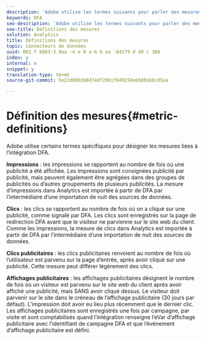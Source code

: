 ```yaml
---
description: 'Adobe utilise les termes suivants pour parler des mesures liées à l''intégration DFA '
keywords: DFA
seo-description: 'Adobe utilise les termes suivants pour parler des mesures liées à l''intégration DFA '
seo-title: Définitions des mesures
solution: Analytics
title: Définitions des mesures
topic: Connecteurs de données
uuid: 062 f 6863-3 daa -4 e 8 a-b 6 ea -84279 d 49 c 388
index: y
internal: n
snippet: y
translation-type: tm+mt
source-git-commit: 5e22d080398d74df29b1f849258e6500168cd5aa

---
```



# Définition des mesures{#metric-definitions}

Adobe utilise certains termes spécifiques pour désigner les mesures liées à l’intégration DFA.

**Impressions** : les impressions se rapportent au nombre de fois où une publicité a été affichée. Les impressions sont consignées publicité par publicité, mais peuvent également être agrégées dans des groupes de publicités ou d’autres groupements de plusieurs publicités. La mesure d’impressions dans Analytics est importée à partir de DFA par l’intermédiaire d’une importation de nuit des sources de données.

**Clics** : les clics se rapportent au nombre de fois où on a cliqué sur une publicité, comme signalé par DFA. Les clics sont enregistrés sur la page de redirection DFA avant que le visiteur ne parvienne sur le site web du client. Comme les impressions, la mesure de clics dans Analytics est importée à partir de DFA par l’intermédiaire d’une importation de nuit des sources de données.

**Clics publicitaires** : les clics publicitaires renvoient au nombre de fois où l’utilisateur est parvenu sur la page d’entrée, après avoir cliqué sur une publicité. Cette mesure peut différer légèrement des clics.

**Affichages publicitaires** : les affichages publicitaires désignent le nombre de fois où un visiteur est parvenu sur le site web du client après avoir affiché une publicité, mais SANS avoir cliqué dessus. Le visiteur doit parvenir sur le site dans le créneau de l’affichage publicitaire (30 jours par défaut). L’impression doit avoir eu lieu plus récemment que le dernier clic. Les affichages publicitaires sont enregistrés une fois par campagne, par visite et sont comptabilisés quand l’intégration renseigne l’eVar d’affichage publicitaire avec l’identifiant de campagne DFA et que l’événement d’affichage publicitaire est défini.
